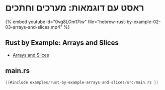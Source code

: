 # ראסט עם דוגמאות: מערכים וחתכים

{% embed youtube id="0vg8LOm17tw" file="hebrew-rust-by-example-02-03-arrays-and-slices.mp4" %}

<div dir="ltr">

## Rust by Example: Arrays and Slices

* [Arrays and Slices](https://doc.rust-lang.org/stable/rust-by-example/primitives/array.html)

## main.rs

```rust
{{#include examples/rust-by-example-arrays-and-slices/src/main.rs }}
```

</div>

